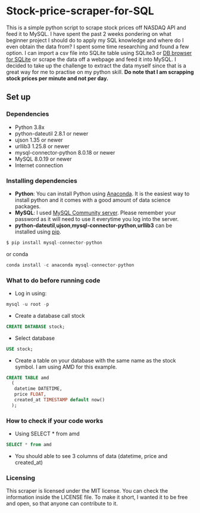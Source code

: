 # Stock-price-scraper-for-SQL
This is a simple python script to scrape stock prices off NASDAQ API and feed it to MySQL. I have spent the past 2 weeks pondering on what beginner project I should do to apply my SQL knowledge and where do I even obtain the data from? I spent some time researching and found a few option. I can import a csv file into SQLite table using SQLite3 or [DB browser for SQLite](https://sqlitebrowser.org/) or scrape the data off a webpage and feed it into MySQL. I decided to take up the challenge to extract the data myself since that is a great way for me to practise on my python skill. **Do note that I am scrapping stock prices per minute and not per day.**

## Set up 
### Dependencies 
- Python 3.8x
- python-dateutil 2.8.1 or newer
- ujson 1.35 or newer
- urllib3 1.25.8 or newer
- mysql-connector-python 8.0.18 or newer
- MySQL 8.0.19 or newer
- Internet connection

### Installing dependencies 
- **Python**: You can install Python using [Anaconda](https://www.anaconda.com/distribution/). It is the easiest way to install python and it comes with a good amount of data science packages.
- **MySQL**: I used [MySQL Community server](https://dev.mysql.com/downloads/mysql/). Please remember your password as it will need to use it everytime you log into the server. 
- **python-dateutil**,**ujson**,**mysql-connector-python**,**urllib3** can be installed using [pip](https://pypi.org/project/pip/).  
```py
$ pip install mysql-connector-python
```
or conda
```py
conda install -c anaconda mysql-connector-python
```
### What to do before running code
- Log in using:
```sql
mysql -u root -p
```
- Create a database call stock
```sql
CREATE DATABASE stock;
```
- Select database
```sql
USE stock;
```
- Create a table on your database with the same name as the stock symbol. I am using AMD for this example.
```sql
CREATE TABLE amd
  (
   datetime DATETIME,
   price FLOAT,
   created_at TIMESTAMP default now()
  );
```

### How to check if your code works
- Using SELECT * from amd
```sql
SELECT * from amd
```
 * You should able to see 3 columns of data (datetime, price and created_at)


### Licensing 
This scraper is licensed under the MIT license. You can check the information inside the LICENSE file. To make it short, I wanted it to be free and open, so that anyone can contribute to it.
